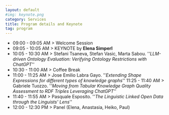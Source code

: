 ```yaml
---
layout: default
#img: keynote.png
category: Services
title: Program details and Keynote
tag: program
---
```

- 09:00 - 09:05 AM > Welcome Session
- 09:05 - 10:05 AM > KEYNOTE by **Elena Simperl**
- 10:05 - 10:30 AM > Stefani Tsaneva, Stefan Vasic, Marta Sabou. ''*LLM-driven Ontology Evaluation: Verifying Ontology Restrictions with ChatGPT*''
- 10:30 - 11:00 AM > Coffee Break
- 11:00 - 11:25 AM > Jose Emilio Labra Gayo. ''*Extending Shape Expressions for different types of knowledge graphs*''
11:25 - 11:40 AM > Gabriele Tuozzo. ''*Moving from Tabular Knowledge Graph Quality Assessment to RDF Triples Leveraging ChatGPT*''
- 11:40 - 11:55 AM > Pasquale Esposito. ''*The Linguistic Linked Open Data through the Linguists' Lens*''
- 12:00 - 12:30 PM > Panel (Elena, Anastasia, Heiko, Paul)

